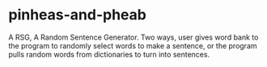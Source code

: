 # pinheas-and-pheab
A RSG, A Random Sentence Generator. Two ways, user gives word bank to the program to randomly select words to make a sentence, or the program pulls random words from dictionaries to turn into sentences.
